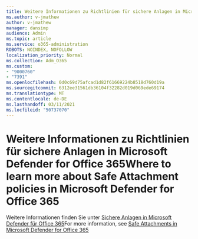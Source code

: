 ```yaml
---
title: Weitere Informationen zu Richtlinien für sichere Anlagen in Microsoft Defender for Office 365
ms.author: v-jmathew
author: v-jmathew
manager: dansimp
audience: Admin
ms.topic: article
ms.service: o365-administration
ROBOTS: NOINDEX, NOFOLLOW
localization_priority: Normal
ms.collection: Adm_O365
ms.custom:
- "9000760"
- "7391"
ms.openlocfilehash: 0d0c69d75afcad1d82f61669224b8518d760d19a
ms.sourcegitcommit: 6312ee31561db36104f32282d019d069ede69174
ms.translationtype: MT
ms.contentlocale: de-DE
ms.lasthandoff: 03/11/2021
ms.locfileid: "50737070"
---
```

# <a name="where-to-learn-more-about-safe-attachment-policies-in-microsoft-defender-for-office-365"></a><span data-ttu-id="80693-102">Weitere Informationen zu Richtlinien für sichere Anlagen in Microsoft Defender for Office 365</span><span class="sxs-lookup"><span data-stu-id="80693-102">Where to learn more about Safe Attachment policies in Microsoft Defender for Office 365</span></span>

<span data-ttu-id="80693-103">Weitere Informationen finden Sie unter [Sichere Anlagen in Microsoft Defender für Office 365](https://go.microsoft.com/fwlink/?linkid=2092213)</span><span class="sxs-lookup"><span data-stu-id="80693-103">For more information, see [Safe Attachments in Microsoft Defender for Office 365](https://go.microsoft.com/fwlink/?linkid=2092213)</span></span>
